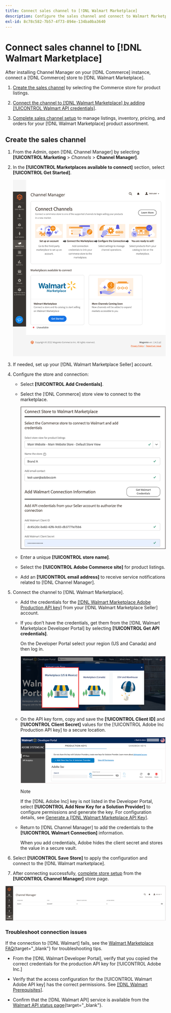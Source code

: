```yaml
---
title: Connect sales channel to [!DNL Walmart Marketplace]
description: Configure the sales channel and connect to Walmart Marketplace.
exl-id: 8c78c582-7b57-4f73-894e-134ba0ba3640
---
```

# Connect sales channel to [!DNL Walmart Marketplace]

After installing Channel Manager on your [!DNL Commerce] instance, connect a [!DNL Commerce] store to [!DNL Walmart Marketplace].

1. [Create the sales channel](#create-the-sales-channel) by selecting the Commerce store for product listings.

1. [Connect the channel to [!DNL Walmart Marketplace] by adding [!UICONTROL Walmart API credentials]](#connect-the-channel-to-walmart-marketplace).

1. [Complete sales channel setup](#complete-store-setup) to manage listings, inventory, pricing, and orders for your [!DNL Walmart Marketplace] product assortment.

## Create the sales channel

1. From the Admin, open [!DNL Channel Manager] by selecting **[!UICONTROL Marketing** > _Channels_ > **Channel Manager]**.

1. In the **[!UICONTROL Marketplaces available to connect]** section, select **[!UICONTROL Get Started]**.

   ![Connect new [!DNL Walmart] store to [!DNL Channel Manager]](assets/channel-manager-home.png)

1. If needed, set up your [!DNL Walmart Marketplace Seller] account.

1. Configure the store and connection:

   - Select **[!UICONTROL Add Credentials]**. 

   - Select the [!DNL Commerce] store view to connect to the marketplace.

     ![Configure connection between Commerce and [!DNL Walmart Marketplace] from [!DNL Channel Manager]](assets/configure-commerce-to-marketplace-connection.png) 

   - Enter a unique **[!UICONTROL store name]**.

   - Select the **[!UICONTROL Adobe Commerce site]** for product listings.

   - Add an **[!UICONTROL email address]** to receive service notifications related to [!DNL Channel Manager].

1. Connect the channel to [!DNL Walmart Marketplace].

   -  Add the credentials for the [[!DNL Walmart Marketplace Adobe Production API key]](walmart-prerequisites.md#generate-a-walmart-marketplace-production-api-key) from your [!DNL Walmart Marketplace Seller] account.

   - If you don’t have the credentials, get them from the [!DNL Walmart Marketplace Developer Portal] by selecting **[!UICONTROL Get API credentials]**.

     On the Developer Portal select your region (US and Canada) and then log in.  

     ![[!DNL Walmart Marketplace] account login](assets/walmart-marketplace-login-page.png)
       
   - On the API key form, copy and save the **[!UICONTROL Client ID]** and **[!UICONTROL Client Secret]** values for the [!UICONTROL Adobe Inc Production API key] to a secure location. 

     ![[!DNL Walmart Marketplace API key] configuration page](assets/walmart-api-key-management-form.png) 
       
     >[!NOTE]
     >
     >If the [!DNL Adobe Inc] key is not listed in the Developer Portal, select **[!UICONTROL Add New Key for a Solution Provider]** to configure permissions and generate the key. For configuration details, see [Generate a [!DNL Walmart Marketplace API Key]](walmart-prerequisites.md#generate-a-walmart-marketplace-api-key).

   - Return to [!DNL Channel Manager] to add the credentials to the **[!UICONTROL Walmart Connection]** information.  
       
     When you add credentials, Adobe hides the client secret and stores the value in a secure vault.  

1. Select **[!UICONTROL Save Store]** to apply the configuration and connect to the [!DNL Walmart marketplace].

1. After connecting successfully, [complete store setup](complete-store-setup.md) from the **[!UICONTROL Channel Manager]** store page.

![Setup first store](assets/channel-manager-setup-first-store.png)

### Troubleshoot connection issues

If the connection to [!DNL Walmart] fails, see the [Walmart Marketplace FAQ](https://developer.walmart.com/faq/us/faq-auth/){target="_blank"} for troubleshooting tips.

- From the [!DNL Walmart Developer Portal], verify that you copied the correct credentials for the production API key for [!UICONTROL Adobe Inc.]

- Verify that the access configuration for the [!UICONTROL Walmart Adobe API key] has the correct permissions. See [[!DNL Walmart Prerequisites]](walmart-prerequisites.md##generate-a-walmart-marketplace-api-key).

- Confirm that the [!DNL Walmart API] service is available from the [Walmart API status page](https://developer.walmart.com/us/whats-new/new-api-status-information-now-available/){target="_blank"}.
